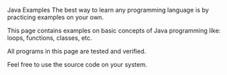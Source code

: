 Java Examples
The best way to learn any programming language is by practicing examples on your own.

This page contains examples on basic concepts of Java programming like: loops, functions, classes, etc.

All programs in this page are tested and verified.

Feel free to use the source code on your system.